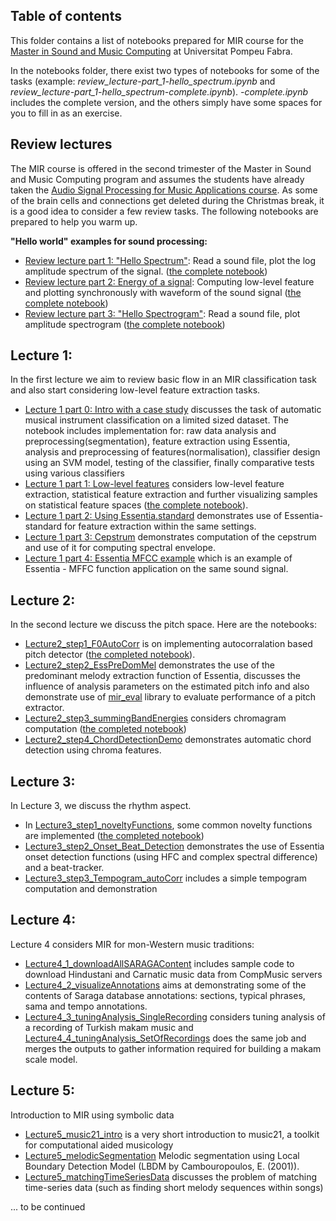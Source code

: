 ## Table of contents

This folder contains a list of notebooks prepared for MIR course for the [Master in Sound and Music Computing](https://www.upf.edu/web/smc) at Universitat Pompeu Fabra.

In the notebooks folder, there exist two types of notebooks for some of the tasks (example: *review_lecture-part_1-hello_spectrum.ipynb* and *review_lecture-part_1-hello_spectrum-complete.ipynb*). *-complete.ipynb* includes the complete version, and the others simply have some spaces for you to fill in as an exercise. 

## Review lectures

The MIR course is offered in the second trimester of the Master in Sound and Music Computing program and assumes the students have already taken the [Audio Signal Processing for Music Applications course](https://www.upf.edu/web/smc/audio-signal-processing-for-music-applications). As some of the brain cells and connections get deleted during the Christmas break, it is a good idea to consider a few review tasks. The following notebooks are prepared to help you warm up. 

**"Hello world" examples for sound processing:**
* [Review lecture part 1: "Hello Spectrum"](https://github.com/furkanyesiler/MIRCourse/blob/master/course_material/review_lectures/review_lecture-part_1-hello_spectrum.ipynb): Read a sound file, plot the log amplitude spectrum of the signal. ([the complete notebook](https://github.com/furkanyesiler/MIRCourse/blob/master/course_material/review_lectures/review_lecture-part_1-hello_spectrum-complete.ipynb))
* [Review lecture part 2: Energy of a signal](ReviewLecture_2_EnergyOfASignal.ipynb): Computing  low-level feature and plotting synchronously with waveform of the sound signal ([the complete notebook](ReviewLecture_2_EnergyOfASignal_solution.ipynb))
* [Review lecture part 3: "Hello Spectrogram"](ReviewLecture_3_HelloSpectrogram.ipynb): Read a sound file, plot amplitude spectrogram ([the complete notebook](ReviewLecture_3_HelloSpectrogram_solution.ipynb)) 

## Lecture 1:
In the first lecture we aim to review basic flow in an MIR classification task and also start considering low-level feature extraction tasks.

* [Lecture 1 part 0: Intro with a case study](Lecture1_IntroWithACaseStudy.ipynb) discusses the task of automatic musical instrument classification on a limited sized dataset. The notebook includes implementation for: raw data analysis and preprocessing(segmentation), feature extraction using Essentia, analysis and preprocessing of features(normalisation), classifier design using an SVM model, testing of the classifier, finally comparative tests using various classifiers
* [Lecture 1 part 1: Low-level features](Lecture1_step1.ipynb) considers low-level feature extraction, statistical feature extraction and further visualizing samples on statistical feature spaces ([the complete notebook](Lecture1_step1_solution.ipynb)). 
* [Lecture 1 part 2: Using Essentia.standard](Lecture1_step2_usingEssentiaStandard.ipynb) demonstrates use of Essentia-standard for feature extraction within the same settings.
* [Lecture 1 part 3: Cepstrum](Lecture1_step3_cepstrum.ipynb) demonstrates computation of the cepstrum and use of it for computing spectral envelope. 
* [Lecture 1 part 4: Essentia MFCC example](Lecture1_step4_essentiaExample_MFCC.ipynb) which is an example of Essentia - MFFC function application on the same sound signal. 

## Lecture 2:

In the second lecture we discuss the pitch space. Here are the notebooks:
* [Lecture2_step1_F0AutoCorr](Lecture2_step1_F0AutoCorr.ipynb) is on implementing autocorralation based pitch detector ([the completed notebook](Lecture2_step1_F0AutoCorr_solution.ipynb)).
* [Lecture2_step2_EssPreDomMel](Lecture2_step2_EssPreDomMel.ipynb) demonstrates the use of the predominant melody extraction function of Essentia, discusses the influence of analysis parameters on the estimated pitch info and also demonstrate use of [mir_eval](https://github.com/craffel/mir_eval) library to evaluate performance of a pitch extractor. 
* [Lecture2_step3_summingBandEnergies](Lecture2_step3_summingBandEnergies.ipynb) considers chromagram computation ([the completed notebook](Lecture2_step3_summingBandEnergies.ipynb)) 
* [Lecture2_step4_ChordDetectionDemo](Lecture2_step4_ChordDetectionDemo.ipynb) demonstrates automatic chord detection using chroma features.

## Lecture 3:
In Lecture 3, we discuss the rhythm aspect. 
* In [Lecture3_step1_noveltyFunctions](Lecture3_step1_noveltyFunctions.ipynb), some common novelty functions are implemented ([the completed notebook](Lecture3_step1_noveltyFunctions_solution.ipynb)) 
* [Lecture3_step2_Onset_Beat_Detection](Lecture3_step2_Onset_Beat_Detection.ipnb) demonstrates the use of Essentia onset detection functions (using HFC and complex spectral difference) and a beat-tracker.
* [Lecture3_step3_Tempogram_autoCorr](Lecture3_step3_Tempogram_autoCorr.ipynb) includes a simple tempogram computation and demonstration

## Lecture 4:
Lecture 4 considers MIR for mon-Western music traditions:
* [Lecture4_1_downloadAllSARAGAContent](Lecture4_1_downloadAllSARAGAContent.ipynb) includes sample code to download Hindustani and Carnatic music data from CompMusic servers
* [Lecture4_2_visualizeAnnotations](Lecture4_2_visualizeAnnotations.ipynb) aims at demonstrating some of the contents of Saraga database annotations: sections, typical phrases, sama and tempo annotations.
* [Lecture4_3_tuningAnalysis_SingleRecording](Lecture4_3_tuningAnalysis_SingleRecording.ipynb) considers tuning analysis of a recording of Turkish makam music and [Lecture4_4_tuningAnalysis_SetOfRecordings](Lecture4_4_tuningAnalysis_SetOfRecordings.ipynb) does the same job and merges the outputs to gather information required for building a makam scale model. 

## Lecture 5:
Introduction to MIR using symbolic data
* [Lecture5_music21_intro](Lecture5_music21_intro.ipynb) is a very short introduction to music21, a toolkit for computational aided musicology
* [Lecture5_melodicSegmentation](Lecture5_melodicSegmentation.ipynb) Melodic segmentation using Local Boundary Detection Model (LBDM by Cambouropoulos, E. (2001)).
* [Lecture5_matchingTimeSeriesData](Lecture5_matchingTimeSeriesData.ipynb) discusses the problem of matching time-series data (such as finding short melody sequences within songs)

... to be continued